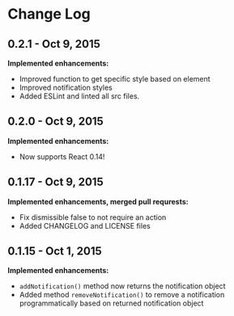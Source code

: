 # Change Log

## 0.2.1 - Oct 9, 2015

**Implemented enhancements:**

* Improved function to get specific style based on element
* Improved notification styles
* Added ESLint and linted all src files.

## 0.2.0 - Oct 9, 2015

**Implemented enhancements:**

* Now supports React 0.14!

## 0.1.17 - Oct 9, 2015

**Implemented enhancements, merged pull requrests:**

* Fix dismissible false to not require an action
* Added CHANGELOG and LICENSE files

## 0.1.15 - Oct 1, 2015

**Implemented enhancements:**

* `addNotification()` method now returns the notification object
* Added method `removeNotification()` to remove a notification programmatically based on returned notification object
